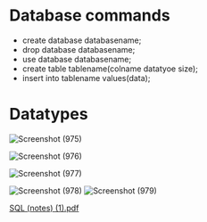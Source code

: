 # Database commands
* create database databasename;
* drop database databasename;
* use database databasename;
* create table tablename(colname datatyoe size);
* insert into tablename values(data);
# Datatypes
![Screenshot (975)](https://github.com/user-attachments/assets/f50f0706-6de6-4066-a7e8-58069b216863)

![Screenshot (976)](https://github.com/user-attachments/assets/92f333c8-f00c-4441-9170-8a70f955f566)

![Screenshot (977)](https://github.com/user-attachments/assets/488ce5d9-c935-41d4-8006-131aa82e05bb)

![Screenshot (978)](https://github.com/user-attachments/assets/1d8a97e7-4e6c-4621-8c48-d65d0afa9fcd)
![Screenshot (979)](https://github.com/user-attachments/assets/b43664d1-8b55-4f22-bbdd-5eb4fed11b13)

[SQL (notes) (1).pdf](https://github.com/user-attachments/files/18289478/SQL.notes.1.pdf)
